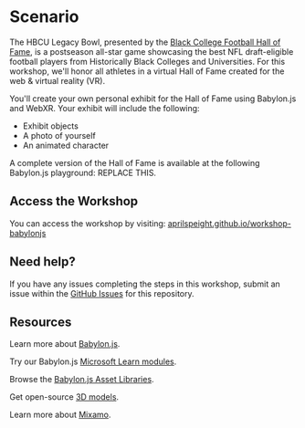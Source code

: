 # Scenario

The HBCU Legacy Bowl, presented by the [Black College Football Hall of Fame](https://www.blackcollegefootballhof.org), is a postseason all-star game showcasing the best NFL draft-eligible football players from Historically Black Colleges and Universities. For this workshop, we'll honor all athletes in a virtual Hall of Fame created for the web & virtual reality (VR).

You'll create your own personal exhibit for the Hall of Fame using Babylon.js and WebXR. Your exhibit will include the following:

- Exhibit objects
- A photo of yourself
- An animated character

A complete version of the Hall of Fame is available at the following Babylon.js playground: REPLACE THIS.

## Access the Workshop

You can access the workshop by visiting: [aprilspeight.github.io/workshop-babylonjs](https://aprilspeight.github.io/workshop-babylonjs/)

## Need help?

If you have any issues completing the steps in this workshop, submit an issue within the [GitHub Issues](https://github.com/aprilspeight/workshop-babylonjs/issues) for this repository.

## Resources

Learn more about [Babylon.js](https://doc.babylonjs.com/).

Try our Babylon.js [Microsoft Learn modules](https://docs.microsoft.com/learn/browse/?terms=babylon.js).

Browse the [Babylon.js Asset Libraries](https://doc.babylonjs.com/toolsAndResources/assetLibraries).

Get open-source [3D models](https://aka.ms/models).

Learn more about [Mixamo](https://www.mixamo.com/).
